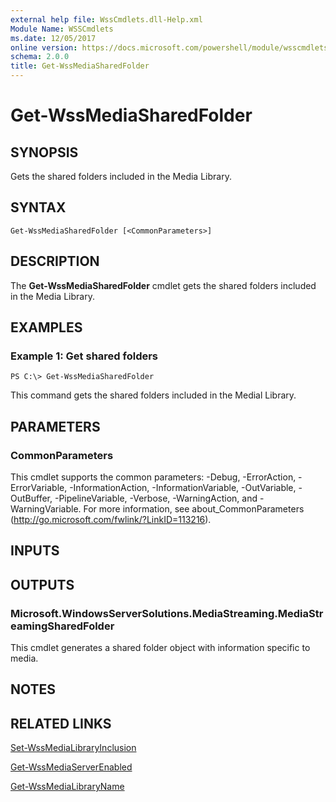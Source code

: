 ```yaml
---
external help file: WssCmdlets.dll-Help.xml
Module Name: WSSCmdlets
ms.date: 12/05/2017
online version: https://docs.microsoft.com/powershell/module/wsscmdlets/get-wssmediasharedfolder?view=windowsserver2012r2-ps&wt.mc_id=ps-gethelp
schema: 2.0.0
title: Get-WssMediaSharedFolder
---
```


# Get-WssMediaSharedFolder

## SYNOPSIS
Gets the shared folders included in the Media Library.

## SYNTAX

```
Get-WssMediaSharedFolder [<CommonParameters>]
```

## DESCRIPTION
The **Get-WssMediaSharedFolder** cmdlet gets the shared folders included in the Media Library.

## EXAMPLES

### Example 1: Get shared folders
```
PS C:\> Get-WssMediaSharedFolder
```

This command gets the shared folders included in the Medial Library.

## PARAMETERS

### CommonParameters
This cmdlet supports the common parameters: -Debug, -ErrorAction, -ErrorVariable, -InformationAction, -InformationVariable, -OutVariable, -OutBuffer, -PipelineVariable, -Verbose, -WarningAction, and -WarningVariable. For more information, see about_CommonParameters (http://go.microsoft.com/fwlink/?LinkID=113216).

## INPUTS

## OUTPUTS

### Microsoft.WindowsServerSolutions.MediaStreaming.MediaStreamingSharedFolder
This cmdlet generates a shared folder object with information specific to media.

## NOTES

## RELATED LINKS

[Set-WssMediaLibraryInclusion](./Set-WssMediaLibraryInclusion.md)

[Get-WssMediaServerEnabled](./Get-WssMediaServerEnabled.md)

[Get-WssMediaLibraryName](./Get-WssMediaLibraryName.md)

